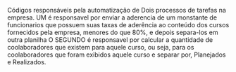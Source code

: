 Códigos responsáveis pela automatização de Dois processos de tarefas na empresa.
UM é responsavel por enviar a aderencia de um monstante de funcionarios que possuem suas taxas de aderência ao conteúdo dos cursos fornecidos pela empresa, menores do que 80%, e depois separa-los em outra planilha
O SEGUNDO é responsavel por calcular a quantidade de coolaboradores que existem para aquele curso, ou seja, para os coolaboradores que foram exibidos aquele curso e separar por, Planejados e Realizados.
